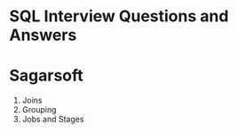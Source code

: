 # SQL Interview Questions and Answers

# Sagarsoft

1. Joins
2. Grouping
3. Jobs and Stages
<!--stackedit_data:
eyJoaXN0b3J5IjpbMTIxNDAwNTEzNiw5MDM4NjIxMTksNDkzNT
c0NTA2LDE1MjcyODQ5M119
-->
